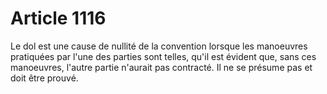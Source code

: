 # Article 1116

Le dol est une cause de nullité de la convention lorsque les manoeuvres pratiquées par l'une des parties sont telles, qu'il est évident que, sans ces manoeuvres, l'autre partie n'aurait pas contracté.   Il ne se présume pas et doit être prouvé.
